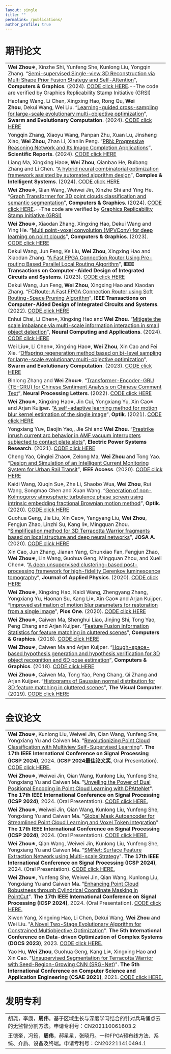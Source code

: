 ```yaml
---
layout: single
title: ""
permalink: /publications/
author_profile: true
---
```

期刊论文
===

| |
| :---- |
|**Wei Zhou※**, Xinzhe Shi, Yunfeng She, Kunlong Liu, Yongqin Zhang. “[Semi-supervised Single-view 3D Reconstruction via Multi Shape Prior Fusion Strategy and Self-Attention]( )”, **Computers & Graphics**. (2024). [CODE click HERE]( ).--The code are verified by Graphics Replicability Stamp Initiative (GRSI)|.
|Haofang Wang, Li Chen, Xingxing Hao, Rong Qu, **Wei Zhou**, Dekui Wang, Wei Liu. “[Learning-guided cross-sampling for large-scale evolutionary multi-objective optimization]( )”, **Swarm and Evolutionary Computation**. (2024). [CODE click HERE]( ) |
|Yongqin Zhang, Xiaoyu Wang, Panpan Zhu, Xuan Lu, Jinsheng Xiao, **Wei Zhou**, Zhan Li, Xianlin Peng. “[PRN: Progressive Reasoning Network and Its Image Completion Applications]( )”, **Scientific Reports**. (2024). [CODE click HERE]( ) |
|Liang Ma, Xingxing Hao※, **Wei Zhou**, Qianbao He, Ruibang Zhang and Li Chen. “[A hybrid neural combinatorial optimization framework assisted by automated algorithm design]( )”, **Complex & Intelligent Systems**. (2024). [CODE click HERE]( ) |
|**Wei Zhou※**, Qian Wang, Weiwei Jin, Xinzhe Shi and Ying He. “[Graph Transformer for 3D point clouds classification and semantic segmentation]( )”, **Computers & Graphics**. (2024). [CODE click HERE]( ).--The code are verified by [Graphics Replicability Stamp Initiative (GRSI)](https://www.replicabilitystamp.org/#https-github-com-nwuzhouwei-gtnet)|.
|**Wei Zhou※**, Xiaodan Zhang, Xingxing Hao, Dekui Wang and Ying He. “[Multi point-voxel convolution (MPVConv) for deep learning on point clouds]( )”, **Computers & Graphics**. (2023). [CODE click HERE]( ) |
|Dekui Wang, Jun Feng, Ke Liu, **Wei Zhou**, Xingxing Hao and Xiaodan Zhang. “[A Fast FPGA Connection Router Using Pre-routing Based Parallel Local Routing Algorithm]( )”, **IEEE Transactions on Computer-Aided Design of Integrated Circuits and Systems**. (2023). [CODE click HERE]( ) |
|Dekui Wang, Jun Feng, **Wei Zhou**, Xingxing Hao and Xiaodan Zhang. “[FCRoute: A Fast FPGA Connection Router using Soft Routing-Space Pruning Algorithm]( )”, **IEEE Transactions on Computer-Aided Design of Integrated Circuits and Systems**. (2022). [CODE click HERE]( ) |
|Enhui Chai, Li Chen※, Xingxing Hao and **Wei Zhou**. “[Mitigate the scale imbalance via multi-scale information interaction in small object detection]( )”, **Neural Computing and Applications**. (2024). [CODE click HERE]( ) |
|Wei Liu※, Li Chen※, Xingxing Hao※, **Wei Zhou**, Xin Cao and Fei Xie. “[Offspring regeneration method based on bi-level sampling for large-scale evolutionary multi-objective optimization]( )”, **Swarm and Evolutionary Computation**. (2023). [CODE click HERE]( ) |
|Binlong Zhang and **Wei Zhou※**. “[Transformer-Encoder-GRU (TE-GRU) for Chinese Sentiment Analysis on Chinese Comment Text]( )”, **Neural Processing Letters**. (2022). [CODE click HERE]( ) |
|**Wei Zhou※**, Xingxing Hao※, Jin Cui, Yongxiang Yu, Xin Cao※ and Arjan Kuijper. “[A self-adaptive learning method for motion blur kernel estimation of the single image]( )”, **Optik**. (2021). [CODE click HERE]( ) |
|Yongxiang Yu※, Daojin Yao,, Jie Shi and **Wei Zhou**. “[Prestrike inrush current arc behavior in AMF vacuum interrupters subjected to contact plate slots]( )”, **Electric Power Systems Research**. (2021). [CODE click HERE]( ) |
|Cheng Yao, Qinglei Zhao※, Zelong Ma, **Wei Zhou** and Tong Yao. “[Design and Simulation of an Intelligent Current Monitoring System for Urban Rail Transit]( )”, **IEEE Access**. (2020). [CODE click HERE]( ) |
|Kaidi Wang, Xiuqin Su※, Zhe Li, Shaobo Wua, **Wei Zhou**, Rui Wang, Songmao Chen and Xuan Wang. “[Generation of non-Kolmogorov atmospheric turbulence phase screen using intrinsic embedding fractional Brownian motion method]( )”, **Optik**. (2020). [CODE click HERE]( ) |
|Guohua Geng, Jie Liu, Xin Cao※, Yangyang Liu, **Wei Zhou**, Fengjun Zhao, Linzhi Su, Kang li※, Mingquan Zhou. “[Simplification method for 3D Terracotta Warrior fragments based on local structure and deep neural networks]( )”, **JOSA A**. (2020). [CODE click HERE]( ) |
|Xin Cao, Jun Zhang, Jianan Yang, Chunxiao Fan, Fengjun Zhao, **Wei Zhou※**, Lin Wang, Guohua Geng, Mingquan Zhou, and Xueli Chen※. “[A deep unsupervised clustering-based post-processing framework for high-fidelity Cerenkov luminescence tomography]( )”, **Journal of Applied Physics**. (2020). [CODE click HERE]( ) |
|**Wei Zhou※**, Xingxing Hao, Kaidi Wang, Zhengyang Zhang, Yongxiang Yu, Haonan Su, Kang Li※, Xin Cao※ and Arjan Kuijper. “[Improved estimation of motion blur parameters for restoration from a single image]( )”, **Plos One**. (2020). [CODE click HERE]( ) |
|**Wei Zhou※**, Caiwen Ma, Shenghui Liao, Jinjing Shi, Tong Yao, Peng Chang and Arjan Kuijper. “[Feature Fusion Information Statistics for feature matching in cluttered scenes]( )”, **Computers & Graphics**. (2018). [CODE click HERE]( ) |
|**Wei Zhou※**, Caiwen Ma and Arjan Kuijper. “[Hough-space-based hypothesis generation and hypothesis verification for 3D object recognition and 6D pose estimation]( )”, **Computers & Graphics**. (2018). [CODE click HERE]( ) |
|**Wei Zhou※**, Caiwen Ma, Tong Yao, Peng Chang, Qi Zhang and Arjan Kuijper. “[Histograms of Gaussian normal distribution for 3D feature matching in cluttered scenes]( )”, **The Visual Computer**. (2019). [CODE click HERE]( ) |

会议论文
===

|  |
| :---- |
|**Wei Zhou※**, Kunlong Liu, Weiwei Jin, Qian Wang, Yunfeng She, Yongxiang Yu and Caiwen Ma. "[Revolutionizing Point Cloud Classification with Multiview Self-Supervised Learning]()". **The 17th lEEE International Conference on Signal Processing (ICSP 2024)**, 2024. (**ICSP 2024最佳论文奖**, Oral Presentation).  [CODE click HERE.]( )|
|**Wei Zhou※**, Weiwei Jin, Qian Wang, Kunlong Liu, Yunfeng She, Yongxiang Yu and Caiwen Ma. "[Unveiling the Power of Dual Positional Encoding in Point Cloud Learning with DPAtteNet]()". **The 17th lEEE International Conference on Signal Processing (ICSP 2024)**, 2024. (Oral Presentation).  [CODE click HERE.]( )|
|**Wei Zhou※**, Weiwei Jin, Qian Wang, Kunlong Liu, Yunfeng She, Yongxiang Yu and Caiwen Ma. "[Global Mask Autoencoder for Streamlined Point Cloud Learning and Voxel Token Integration]()". **The 17th lEEE International Conference on Signal Processing (ICSP 2024)**, 2024. (Oral Presentation).  [CODE click HERE.]( )|
|**Wei Zhou※**, Qian Wang, Weiwei Jin, Kunlong Liu, Yunfeng She, Yongxiang Yu and Caiwen Ma. "[SMNet: Surface Feature Extraction Network using Multi-scale Strategy]()". **The 17th lEEE International Conference on Signal Processing (ICSP 2024)**, 2024. (Oral Presentation).  [CODE click HERE.]( )|
|**Wei Zhou※**, Yunfeng She, Weiwei Jin, Qian Wang, Kunlong Liu, Yongxiang Yu and Caiwen Ma. "[Enhancing Point Cloud Robustness through Cylindrical Coordinate Masking in PointCut]()". **The 17th lEEE International Conference on Signal Processing (ICSP 2024)**, 2024. (Oral Presentation).  [CODE click HERE.]( )|
|Xiwen Yang, Xingxing Hao, Li Chen, Dekui Wang, **Wei Zhou** and Wei Liu. "[A Novel Two-Stage Evolutionary Algorithm for Constrained Multiobjective Optimization]()". **The 5th International Conference on Data-driven Optimization of Complex Systems (DOCS 2023)**, 2023. [CODE click HERE.]( )|
|Yao Hu, **Wei Zhou**, Guohua Geng, Kang Li※, Xingxing Hao and Xin Cao. "[Unsupervised Segmentation for Terracotta Warrior with Seed-Region-Growing CNN (SRG-Net)]()". **The 5th International Conference on Computer Science and Application Engineering (CSAE 2021)**, 2021.  [CODE click HERE.]( )|

发明专利
===

| |
| :---- |
| 胡尧，李康，**周伟**。基于区域生长与深度学习结合的针对兵马俑点云的无监督分割方法。申请专利号：CN202110061603.2  |
| 王德奎，冯筠，**周伟**，郝星星，张晓丹。一种FPGA预布线方法、系统、介质、设备及终端。申请专利号：CN202211410494.1  |
